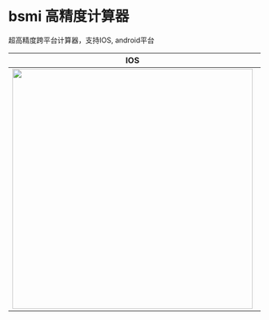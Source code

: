 # bsmi 高精度计算器

超高精度跨平台计算器，支持IOS, android平台

IOS | Android
--|--
<img src="https://user-images.githubusercontent.com/278153/155650076-00a9af29-5ab7-4e34-b47a-35bf72a4ab0c.png" width="480px"/> | <img src="https://user-images.githubusercontent.com/278153/155650124-33469888-b831-4c68-94f1-42ce54117fd2.png" width="480px"/>



